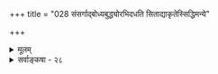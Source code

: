 +++
title = "028 संसर्गाद्बोध्यबुद्ध्योरभिदधति सिताद्याकृतेस्सिद्धिमन्ये"

+++
<details><summary>मूलम्</summary>

संसर्गाद्बोध्यबुद्ध्योरभिदधति सिताद्याकृतेस्सिद्धिमन्ये सादेश्यात् तन्मतेऽसौ न तु भवति तथा कालजोऽतिप्रसक्तः ।  
व्यंशे नैवाभिमुख्यं विषयविषयिताऽत्राकृतेः प्रागसिद्धा क्वास्यास्संसृष्टनाशे जनिरिति कुसृतिः पूगताम्बूलनीतिः ॥ २८ ॥
</details>

<details><summary>सर्वाङ्कषा - २८</summary>

बौद्धैकदेशिसंमतं ग्राह्यग्राहकप्रकारमनूद्य निरस्यति - संसर्गादित्यादि । **बोध्यबुद्ध्योः** = विषयविषयिणोः **संसर्गात्** = परस्परसंबन्धात् **सितात्याद्याकृतेः** = सितनीलादिविषयस्य सिद्धिम् अन्ये बौद्धाः अभिदधति । अनुभूयमान आकारः अर्थस्य वा, ज्ञानस्य वा ? इति संशये, उभयोरपि प्रत्येकं नायमाकारः, किन्तु परस्परसंबन्धान्नूतन एवायमाकारो जातः । यथा ताम्बूलस्य, पूगस्य, चूर्णस्य च संयोगे पूर्वं प्रत्येकमसतो रक्तरूपस्योत्पत्तिः, तद्वदेवेत्याशयः । तदेतन्न संभवति । कुतः - तन्मते सादेश्यात् अतिरिक्तस्य देशस्य कालस्य वानभ्युपगमात् तस्य मते **असौ** = परस्परमेलनम् न तु भवति । प्रत्युत - **कालजः** = कालकृतस्तु संसर्गः **तथा** = उक्तरीत्यैव **अतिप्रसक्तः** = अनुमानादौ भिन्नकालवर्तिनो विषयस्यापि ज्ञानेन ग्रहणदर्शनात् । ननु एकदेशावच्छेदेन, एककालावच्छेदेन वा न तयोर्मेलनमुच्यते । किन्तु अर्थो ज्ञानं च परस्परसापेक्षपदार्थो, यथा अयः अयस्कान्तश्च । एतौ हि उभौ प्रत्येकं न किञ्चिद्विकारं प्रदर्शयतः । उभौ यदा मिलतस्तदा आकर्षणाख्यो व्यापारो दृश्यते । तद्वदेव ज्ञानार्थयोः परस्परविलक्षणसान्निध्यात् विलक्षणमर्थप्रदर्शनं नाम व्यापारो भवतीति ब्रूम इत्यत्राह - **व्यंशे** = पूर्वं विषयविषयिभावरहिते वस्तुनि **आभिमुख्यम्** = 

254. 

563 

[निरधिष्ठानख्यातिवादनिरासः ] 

भ्रान्तौ रूप्यादिरर्थो विलसति निरधिष्ठान इत्याहुरेके 

तन्नाधिष्ठानदृष्टेरनियतिविरहादन्यथाऽतिप्रसङ्गात् । निष्ठ्यूतस्वाक्षिदोषप्रभृतिषु च भवेत् केशगुच्छादिबुद्धिः 

किञ्चैषाऽप्यन्यथाधीर्यदनिदमिदमित्यत्र भातं ब्रवीषि ॥29॥ 





अभिमुखीभावरूपो धर्मः नैव भवति । स्वतो विषयविषयिभावं निराकुर्वताम्, पूर्वं विषयविषयिणोरसिद्ध्या आभिमुख्यं वा तयोः कथं वक्तुं शक्यम्, अन्योन्याश्रयात् । अन्योन्याश्रयमेवोपपादयति — **अत्र** = प्रकृते **आकृतेः** = परिदृश्यमानाकारात् प्राक् विषयविषयिता असिद्धा । उभयोस्संसर्गात् खलु आकारः सिद्ध्यतीत्युच्यते । संसर्गश्च विषयविषयिभावश्चेत् अन्योन्याश्रयदोषे **पर्यवसानम्** = आकारसिद्धौ विषयविषयिभावसिद्धिः, विषयविषयिभावसिद्धावाकारसिद्धिरिति । किञ्च पूर्वं प्रत्येकमसत आकारस्य नूतनतया सिद्धिरपि दुर्वचेत्याह - क्वेत्यादि । **संसृष्टनाशे** = संसर्गाधारभूतयोः ज्ञानार्थयोः **नाशे** = प्रतिक्षणं नाशे, **अस्याः** = तदाधारकस्याकारस्य **जनिः** = उत्पत्तिः **क्र** = कुत्र भवेत्, न हि निराधारं किञ्चिदुत्पद्येत । आहत्य - इति इति हेतोः, **पूगताम्बूलनीतिः** = पूगताम्बूलचूर्णानां संयोगात् नूतनस्य रक्तरूपस्योत्पत्तिन्यायः पूर्वं प्रदर्शितः **कुसृतिः** = कुकल्पना । क्षुद्रकल्पना, उक्तबहुविधदोषग्रस्तत्वात् । अन्ततः - सर्वं क्षणिकम्, परस्परमननुगतं स्वलक्षणमात्रमिति मते, प्रत्येकमसतः द्वाभ्यां जातः आकारः उभयोश्चेत्, उभयानुगतः कश्चन पदार्थोऽङ्गीकृतो भवति । तथा च सामान्याख्यानुगतवस्तुनिराकरणव्यग्रस्य बौद्धस्य, उभयाधिष्ठानक आकारः कण्ठे गडुरेव स्यात् ॥ २८ ॥
</details>
